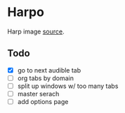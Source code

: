 # Harpo

Harp image [source](https://openclipart.org/detail/182170/harp). 

## Todo
- [x] go to next audible tab
- [ ] org tabs by domain
- [ ] split up windows w/ too many tabs
- [ ] master serach
- [ ] add options page
